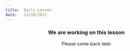```yaml
---
title:  Daily Lesson
date:   13/10/2017
---
```


### <center>We are working on this lesson</center>
<center>Please come back later</center>
